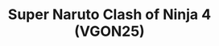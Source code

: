 ---
title: "Super Naruto Clash of Ninja 4 (VGON25)"
permalink: /events/vgon25/scon4
game: "SCON4"
game_name: "Super Naruto Clash of Ninja 4"
event: "Vortex Gallery Online 2025"
layout: vgon25/game
---